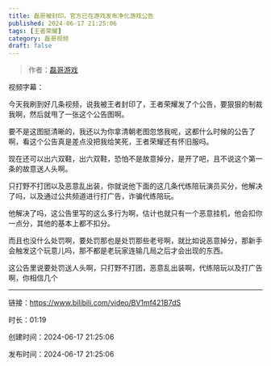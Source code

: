 ```yaml
---
title: 磊哥被封印，官方已在游戏发布净化游戏公告
published: 2024-06-17 21:25:06
tags: [王者荣耀]
category: 磊哥视频
draft: false
---
```



> 作者：[磊哥游戏](https://space.bilibili.com/268941858?spm_id_from=333.788.upinfo.head.click)

视频字幕：

今天我刷到好几条视频，说我被王者封印了，王者荣耀发了个公告，要狠狠的制裁我啊，然后就甩了一张这个公告图啊。

要不是这图挺清晰的，我还以为你拿清朝老图忽悠我呢，这都什么时候的公告了啊，看这个公告真是差点没把我给笑死，王者荣耀还有怀旧服吗。

现在还可以出六双鞋，出六双鞋，恐怕不是故意掉分，是开了吧，且不说这个第一条的故意送人头啊。

只打野不打团以及恶意乱出装，你就说他下面的这几条代练陪玩演员买分，他解决了吗，以及通过公共频道进行打广告，诈骗代练陪玩。

他解决了吗，这公告里写的这么多行为啊，估计也就只有一个恶意挂机，他会扣你一点分，其他的基本上都不扣分。

而且也没什么处罚啊，要处罚那也是处罚那些老号啊，就比如说恶意掉分，那新手会触发这个玩意儿吗，那不都是老玩家连输几局之后才会出现的东西。

这公告里说要处罚送人头啊，只打野不打团，恶意乱出装啊，代练陪玩以及打广告啊，你相信几个

---


链接：https://www.bilibili.com/video/BV1mf421B7dS



时长：01:19

创建时间：2024-06-17 21:25:06

发布时间：2024-06-17 21:25:06
